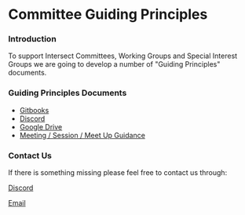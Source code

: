 # Committee Guiding Principles

### Introduction <a href="#introduction" id="introduction"></a>

To support Intersect Committees, Working Groups and Special Interest Groups we are going to develop a number of "Guiding Principles" documents.

### Guiding Principles Documents <a href="#guiding-principles-documents" id="guiding-principles-documents"></a>

* [Gitbooks](https://docs.google.com/presentation/d/1pyml2jqGdyK1xfeLVG-Jv0GfwmBqzdoW/edit?usp=drive\_link\&ouid=116712383123657364851\&rtpof=true\&sd=true)
* [Discord](https://docs.google.com/presentation/d/1s6nTBQfNA0VZyw0uG8\_d81-xqcSOwTer/edit?usp=sharing\&ouid=116712383123657364851\&rtpof=true\&sd=true)
* [Google Drive](https://docs.google.com/presentation/d/1wkjPLJgkyjdhVU0xgmxgFu4P1uWOVCEE/edit?usp=sharing\&ouid=116712383123657364851\&rtpof=true\&sd=true)
* [Meeting / Session / Meet Up Guidance](https://docs.google.com/presentation/d/1GNW12WxgQ-afIgSWEfvy0n6ih\_DwHGpG/edit?usp=sharing\&ouid=116712383123657364851\&rtpof=true\&sd=true)

### Contact Us <a href="#contact-us" id="contact-us"></a>

If there is something missing please feel free to contact us through:

[Discord](https://discord.com/channels/1136727663583698984/1136729390504484997)

[Email](mailto:karen.wickham@intersectmbo.org)

### &#x20; <a href="#undefined" id="undefined"></a>

